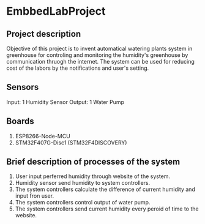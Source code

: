 # EmbbedLabProject
## Project description
Objective of this project is to invent automatical watering plants system in greenhouse for controling and monitoring the humidity's greenhouse by communication thruogh the internet. The system can be used for reducing cost of the labors by the notifications and user's setting.
## Sensors
Input: 1 Humidity Sensor
Output: 1 Water Pump
## Boards
1. ESP8266-Node-MCU
2. STM32F407G-Disc1 (STM32F4DISCOVERY)
## Brief description of processes of the system
1. User input perferred humidity through website of the system.
2. Humidity sensor send humidity to system controllers.
3. The system controllers calculate the difference of current humidity and input fron user.
4. The system controllers control output of water pump.
5. The system controllers send current humidity every peroid of time to the website.
